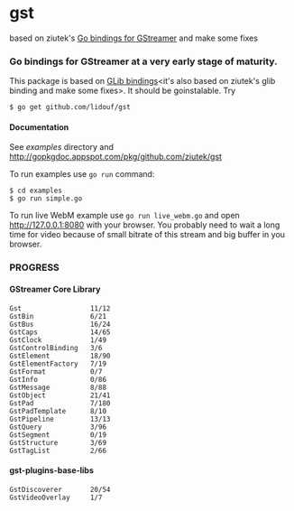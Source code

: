 # gst
based on ziutek's [Go bindings for GStreamer](https://github.com/ziutek/gst) and make some fixes

### Go bindings for GStreamer at a very early stage of maturity.

This package is based on [GLib bindings](https://github.com/lidouf/glib)<it's also based on ziutek's glib binding and make some fixes>. It
should be goinstalable. Try

    $ go get github.com/lidouf/gst

#### Documentation

See *examples* directory and http://gopkgdoc.appspot.com/pkg/github.com/ziutek/gst

To run examples use `go run` command:

	$ cd examples
	$ go run simple.go

To run live WebM example use `go run live_webm.go` and open
http://127.0.0.1:8080 with your browser. You probably need to wait a long time
for video because of small bitrate of this stream and big buffer in you browser.

### PROGRESS
#### GStreamer Core Library
    Gst                 11/12
    GstBin              6/21
    GstBus              16/24
    GstCaps             14/65
    GstClock            1/49
    GstControlBinding   3/6
    GstElement          18/90
    GstElementFactory   7/19
    GstFormat           0/7
    GstInfo             0/86
    GstMessage          8/88
    GstObject           21/41
    GstPad              7/180
    GstPadTemplate      8/10
    GstPipeline         13/13
    GstQuery            3/96
    GstSegment          0/19
    GstStructure        3/69
    GstTagList          2/66
#### gst-plugins-base-libs
    GstDiscoverer       20/54
    GstVideoOverlay     1/7
